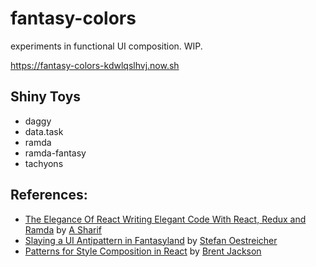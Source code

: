 # fantasy-colors

experiments in functional UI composition. WIP. 

https://fantasy-colors-kdwlqslhvj.now.sh

## Shiny Toys
- daggy
- data.task
- ramda
- ramda-fantasy
- tachyons

## References:
- [The Elegance Of React Writing Elegant Code With React, Redux and Ramda](https://medium.com/javascript-inside/the-elegance-of-react-ebc21a2dcd19#.85lg3bigw)
by [A Sharif](https://twitter.com/sharifsbeat)
- [Slaying a UI Antipattern in
Fantasyland](https://medium.com/javascript-inside/slaying-a-ui-antipattern-in-fantasyland-907cbc322d2a#.d3yatzcck)
by [Stefan Oestreicher](https://twitter.com/thinkfunctional)
- [Patterns for Style Composition in
React](https://medium.com/@jxnblk/patterns-for-style-composition-in-react-eb4f5f313e6f#.sd9wh6oud)
by [Brent Jackson](http://twitter.com/jxnblk)

